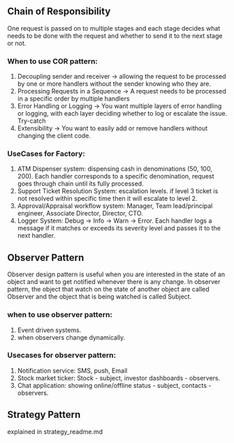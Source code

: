 ## Chain of Responsibility
One request is passed on to multiple stages and each stage decides what needs to be done with the request and whether to send it to the next stage or not.
### When to use COR pattern:
1. Decoupling sender and receiver -> allowing the request to be processed by one or more handlers without the sender knowing who they are.
2. Processing Requests in a Sequence -> A request needs to be processed in a specific order by multiple handlers
3. Error Handling or Logging -> You want multiple layers of error handling or logging, with each layer deciding whether to log or escalate the issue. Try-catch
4. Extensibility -> You want to easily add or remove handlers without changing the client code.
### UseCases for Factory:
1. ATM Dispenser system: dispensing cash in denominations (50, 100, 200). Each handler corresponds to a specific denomination, request goes through chain until its fully processed.
2. Support Ticket Resolution System: escalation levels. if level 3 ticket is not resolved within specific time then it will escalate to level 2.
3. Approval/Appraisal workflow system: Manager, Team lead/principal engineer, Associate Director, Director, CTO.
4. Logger System: Debug -> Info -> Warn -> Error. Each handler logs a message if it matches or exceeds its severity level and passes it to the next handler.

## Observer Pattern
Observer design pattern is useful when you are interested in the state of an object and want to get notified whenever there is any change. 
In observer pattern, the object that watch on the state of another object are called Observer and the object that is being watched is called Subject.
### when to use observer pattern:
1. Event driven systems.
2. when observers change dynamically.
### Usecases for observer pattern:
1. Notification service: SMS, push, Email
2. Stock market ticker: Stock - subject, investor dashboards - observers.
3. Chat application: showing online/offline status - subject, contacts - observers.

## Strategy Pattern
explained in strategy_readme.md